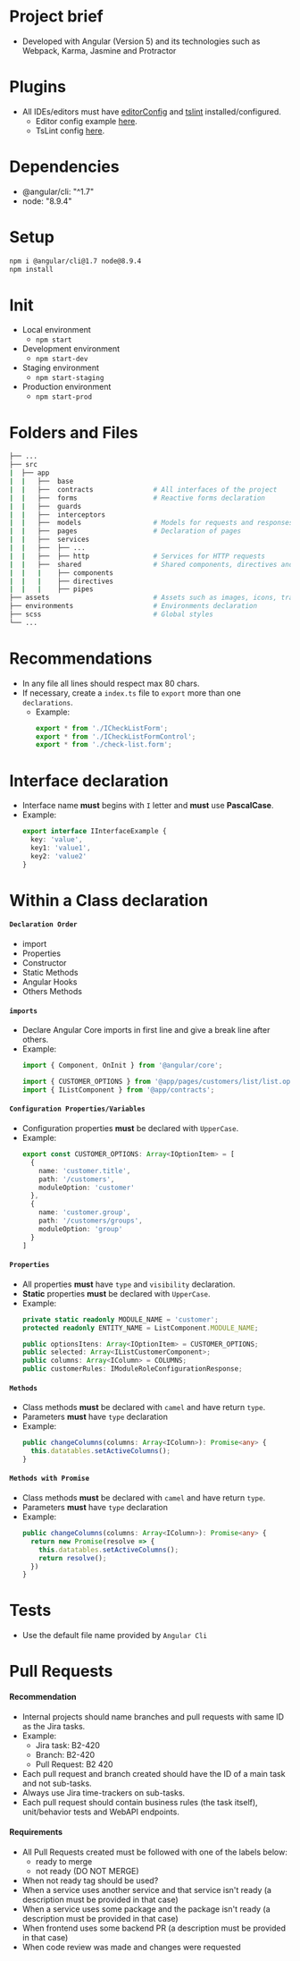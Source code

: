 # Project brief
- Developed with Angular (Version 5) and its technologies such as Webpack, Karma, Jasmine and Protractor

# Plugins
- All IDEs/editors must have [editorConfig](https://editorconfig.org/) and [tslint](https://palantir.github.io/tslint/) installed/configured.
    - Editor config example [here](https://gist.github.com/jpnathan/c132b00d88e12272865ba6b92e302b18).
    - TsLint config [here](https://gist.github.com/281a458e592356892d5d1c325b321d9c).

# Dependencies
- @angular/cli: "^1.7"
- node: "8.9.4"

# Setup
```bash
npm i @angular/cli@1.7 node@8.9.4
npm install
```

# Init
- Local environment
    - `npm start`
- Development environment
    - `npm start-dev`
- Staging environment
    - `npm start-staging`
- Production environment
    - `npm start-prod`

# Folders and Files
```bash
├── ...
├── src
|  ├── app
|  |   ├──  base
|  |   ├──  contracts               # All interfaces of the project
|  |   ├──  forms                   # Reactive forms declaration
|  |   ├──  guards
|  |   ├──  interceptors
|  |   ├──  models                  # Models for requests and responses
|  |   ├──  pages                   # Declaration of pages
|  |   ├──  services
|  |   ├──  ├── ...
|  |   ├──  ├── http                # Services for HTTP requests
|  |   ├──  shared                  # Shared components, directives and pipes
|  |   |    ├── components
|  |   |    ├── directives
|  |   |    ├── pipes
├── assets                          # Assets such as images, icons, translate and etc.
├── environments                    # Environments declaration
├── scss                            # Global styles
└── ...
```

# Recommendations
- In any file all lines should respect max 80 chars.
- If necessary, create a `index.ts` file to `export` more than one `declarations`.
    - Example:
        ```typescript
        export * from './ICheckListForm';
        export * from './ICheckListFormControl';
        export * from './check-list.form';
        ```

# Interface declaration
- Interface name **must** begins with `I` letter and **must** use **PascalCase**.
- Example:
    ```typescript
    export interface IInterfaceExample {
      key: 'value',
      key1: 'value1',
      key2: 'value2'
    }
    ```

# Within a Class declaration
#### `Declaration Order`
- import
- Properties
- Constructor
- Static Methods
- Angular Hooks
- Others Methods

#### `imports`
- Declare Angular Core imports in first line and give a break line after others.
- Example:
  ```typescript
  import { Component, OnInit } from '@angular/core';

  import { CUSTOMER_OPTIONS } from '@app/pages/customers/list/list.options';
  import { IListComponent } from '@app/contracts';
  ```

#### `Configuration Properties/Variables`
- Configuration properties **must** be declared with `UpperCase`.
- Example:
  ```typescript
  export const CUSTOMER_OPTIONS: Array<IOptionItem> = [
    {
      name: 'customer.title',
      path: '/customers',
      moduleOption: 'customer'
    },
    {
      name: 'customer.group',
      path: '/customers/groups',
      moduleOption: 'group'
    }
  ]
	```

#### `Properties`
- All properties **must** have `type` and `visibility` declaration.
- **Static** properties **must** be declared with `UpperCase`.
- Example:
  ```typescript
  private static readonly MODULE_NAME = 'customer';
  protected readonly ENTITY_NAME = ListComponent.MODULE_NAME;

  public optionsItens: Array<IOptionItem> = CUSTOMER_OPTIONS;
  public selected: Array<IListCustomerComponent>;
  public columns: Array<IColumn> = COLUMNS;
  public customerRules: IModuleRoleConfigurationResponse;
  ```

#### `Methods`
- Class methods **must** be declared with `camel` and have return `type`.
- Parameters **must** have `type` declaration
- Example:
  ```typescript
  public changeColumns(columns: Array<IColumn>): Promise<any> {
    this.datatables.setActiveColumns();
  }
  ```

#### `Methods with Promise`
- Class methods **must** be declared with `camel` and have return `type`.
- Parameters **must** have `type` declaration
- Example:
  ```typescript
  public changeColumns(columns: Array<IColumn>): Promise<any> {
    return new Promise(resolve => {
      this.datatables.setActiveColumns();
      return resolve();
    })
  }
  ```

# Tests
- Use the default file name provided by `Angular Cli`

# Pull Requests
#### Recommendation

- Internal projects should name branches and pull requests with same ID as the Jira tasks.
- Example:
	- Jira task: B2-420
	- Branch: B2-420
	- Pull Request: B2 420
- Each pull request and branch created should have the ID of a main task and not sub-tasks.
- Always use Jira time-trackers on sub-tasks.
- Each pull request should contain business rules (the task itself), unit/behavior tests and WebAPI endpoints.

#### Requirements

- All Pull Requests created must be followed with one of the labels below:
	- ready to merge
	- not ready (DO NOT MERGE)
- When not ready tag should be used?
- When a service uses another service and that service isn't ready (a description must be provided in that case)
- When a service uses some package and the package isn't ready (a description must be provided in that case)
- When frontend uses some backend PR (a description must be provided in that case)
- When code review was made and changes were requested
